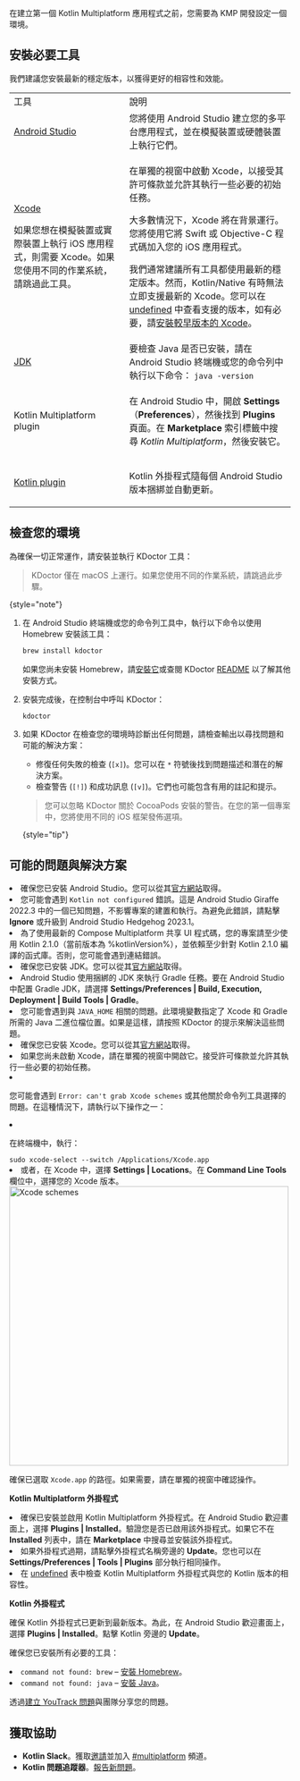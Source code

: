 [//]: # (title: 設定環境)

在建立第一個 Kotlin Multiplatform 應用程式之前，您需要為 KMP 開發設定一個環境。

## 安裝必要工具

我們建議您安裝最新的穩定版本，以獲得更好的相容性和效能。

<table>
   
<tr>
<td>工具</td>
      <td>說明</td>
</tr>

    
<tr>
<td><a href="https://developer.android.com/studio">Android Studio</a></td>
        <td>您將使用 Android Studio 建立您的多平台應用程式，並在模擬裝置或硬體裝置上執行它們。</td>
</tr>

    
<tr>
<td>
          <p><a href="https://apps.apple.com/us/app/xcode/id497799835">Xcode</a></p>
          <p>如果您想在模擬裝置或實際裝置上執行 iOS 應用程式，則需要 Xcode。如果您使用不同的作業系統，請跳過此工具。</p>
        </td>
        <td>
          <p>在單獨的視窗中啟動 Xcode，以接受其許可條款並允許其執行一些必要的初始任務。</p>
          <p>大多數情況下，Xcode 將在背景運行。您將使用它將 Swift 或 Objective-C 程式碼加入您的 iOS 應用程式。</p>
            <note>
              <p>
                我們通常建議所有工具都使用最新的穩定版本。然而，Kotlin/Native 有時無法立即支援最新的 Xcode。您可以在 <a href="multiplatform-compatibility-guide.md#version-compatibility">undefined</a> 中查看支援的版本，如有必要，請<a href="https://developer.apple.com/download/all/?q=Xcode">安裝較早版本的 Xcode</a>。
              </p>
            </note>   
      </td>
</tr>

   
<tr>
<td><a href="https://www.oracle.com/java/technologies/javase-downloads.html">JDK</a></td>
        <td>要檢查 Java 是否已安裝，請在 Android Studio 終端機或您的命令列中執行以下命令： <code style="block"
            lang="bash">java -version</code></td>
</tr>

   
<tr>
<td><Links href="/kmp/multiplatform-plugin-releases" summary="undefined">Kotlin Multiplatform plugin</Links></td>
        <td><p>在 Android Studio 中，開啟 <strong>Settings</strong>（<strong>Preferences</strong>），然後找到 <strong>Plugins</strong> 頁面。在 <strong>Marketplace</strong> 索引標籤中搜尋 <i>Kotlin Multiplatform</i>，然後安裝它。</p>
</td>
</tr>

   
<tr>
<td><a href="https://kotlinlang.org/docs/releases.html#update-to-a-new-release">Kotlin plugin</a></td>
        <td>
            <p>Kotlin 外掛程式隨每個 Android Studio 版本捆綁並自動更新。</p>
        </td>
</tr>

</table>

## 檢查您的環境

為確保一切正常運作，請安裝並執行 KDoctor 工具：

> KDoctor 僅在 macOS 上運行。如果您使用不同的作業系統，請跳過此步驟。
>
{style="note"}

1. 在 Android Studio 終端機或您的命令列工具中，執行以下命令以使用 Homebrew 安裝該工具：

    ```bash
    brew install kdoctor
    ```

   如果您尚未安裝 Homebrew，請[安裝它](https://brew.sh/)或查閱 KDoctor [README](https://github.com/Kotlin/kdoctor#installation) 以了解其他安裝方式。
2. 安裝完成後，在控制台中呼叫 KDoctor： 

    ```bash
    kdoctor
    ```

3. 如果 KDoctor 在檢查您的環境時診斷出任何問題，請檢查輸出以尋找問題和可能的解決方案：

   * 修復任何失敗的檢查 (`[x]`)。您可以在 `*` 符號後找到問題描述和潛在的解決方案。
   * 檢查警告 (`[!]`) 和成功訊息 (`[v]`)。它們也可能包含有用的註記和提示。
   
   > 您可以忽略 KDoctor 關於 CocoaPods 安裝的警告。在您的第一個專案中，您將使用不同的 iOS 框架發佈選項。
   >
   {style="tip"}

## 可能的問題與解決方案

<deflist collapsible="true">
   <def title="Kotlin 和 Android Studio">
      <list>
         <li>確保您已安裝 Android Studio。您可以從其<a href="https://developer.android.com/studio">官方網站</a>取得。</li>
         <li>您可能會遇到 <code>Kotlin not configured</code> 錯誤。這是 Android Studio Giraffe 2022.3 中的一個已知問題，不影響專案的建置和執行。為避免此錯誤，請點擊 <strong>Ignore</strong> 或升級到 Android Studio Hedgehog 2023.1。</li>
         <li>為了使用最新的 Compose Multiplatform 共享 UI 程式碼，您的專案請至少使用 Kotlin 2.1.0（當前版本為 %kotlinVersion%），並依賴至少針對 Kotlin 2.1.0 編譯的函式庫。否則，您可能會遇到連結錯誤。
         </li>
      </list>
   </def>
   <def title="Java 和 JDK">
         <list>
           <li>確保您已安裝 JDK。您可以從其<a href="https://www.oracle.com/java/technologies/javase-downloads.html">官方網站</a>取得。</li>
           <li>Android Studio 使用捆綁的 JDK 來執行 Gradle 任務。要在 Android Studio 中配置 Gradle JDK，請選擇 <strong>Settings/Preferences | Build, Execution, Deployment | Build Tools | Gradle</strong>。</li>
           <li>您可能會遇到與 <code>JAVA_HOME</code> 相關的問題。此環境變數指定了 Xcode 和 Gradle 所需的 Java 二進位檔位置。如果是這樣，請按照 KDoctor 的提示來解決這些問題。</li>
         </list>
   </def>
   <def title="Xcode">
      <list>
         <li>確保您已安裝 Xcode。您可以從其<a href="https://developer.apple.com/xcode/">官方網站</a>取得。</li>
         <li>如果您尚未啟動 Xcode，請在單獨的視窗中開啟它。接受許可條款並允許其執行一些必要的初始任務。</li>
         <li><p>您可能會遇到 <code>Error: can't grab Xcode schemes</code> 或其他關於命令列工具選擇的問題。在這種情況下，請執行以下操作之一：</p>
             <list>
               <li><p>在終端機中，執行：</p>
                   <code style="block"
                         lang="bash">sudo xcode-select --switch /Applications/Xcode.app</code>
               </li>
               <li>或者，在 Xcode 中，選擇 <strong>Settings | Locations</strong>。在 <strong>Command Line Tools</strong> 欄位中，選擇您的 Xcode 版本。
                   <img src="xcode-schemes.png" alt="Xcode schemes" width="500"/>
                   <p>確保已選取 <code>Xcode.app</code> 的路徑。如果需要，請在單獨的視窗中確認操作。</p>
               </li>
             </list>
         </li>
      </list>
   </def>
   <def title="Kotlin 外掛程式">
         <snippet>
            <p><strong>Kotlin Multiplatform 外掛程式</strong></p>
               <list>
                  <li>確保已安裝並啟用 Kotlin Multiplatform 外掛程式。在 Android Studio 歡迎畫面上，選擇 <strong>Plugins | Installed</strong>。驗證您是否已啟用該外掛程式。如果它不在 <strong>Installed</strong> 列表中，請在 <strong>Marketplace</strong> 中搜尋並安裝該外掛程式。</li>
                  <li>如果外掛程式過期，請點擊外掛程式名稱旁邊的 <strong>Update</strong>。您也可以在 <strong>Settings/Preferences | Tools | Plugins</strong> 部分執行相同操作。</li>
                  <li>在 <a href="multiplatform-plugin-releases.md#release-details">undefined</a> 表中檢查 Kotlin Multiplatform 外掛程式與您的 Kotlin 版本的相容性。</li>
               </list>
         </snippet>
         <snippet>
            <p><strong>Kotlin 外掛程式</strong></p>
            <p>確保 Kotlin 外掛程式已更新到最新版本。為此，在 Android Studio 歡迎畫面上，選擇 <strong>Plugins | Installed</strong>。點擊 Kotlin 旁邊的 <strong>Update</strong>。</p>
         </snippet>
   </def>
   <def title="命令列">
            <p>確保您已安裝所有必要的工具：</p>
            <list>
              <li><code>command not found: brew</code> – <a href="https://brew.sh/">安裝 Homebrew</a>。</li>
              <li><code>command not found: java</code> – <a href="https://www.oracle.com/java/technologies/javase-downloads.html">安裝 Java</a>。</li>
           </list>
    </def>
   <def title="仍然遇到問題？">
            <p>透過<a href="https://kotl.in/issue">建立 YouTrack 問題</a>與團隊分享您的問題。</p>
   </def>
</deflist>

## 獲取協助

*   **Kotlin Slack**。獲取[邀請](https://surveys.jetbrains.com/s3/kotlin-slack-sign-up)並加入 [#multiplatform](https://kotlinlang.slack.com/archives/C3PQML5NU) 頻道。
*   **Kotlin 問題追蹤器**。[報告新問題](https://youtrack.jetbrains.com/newIssue?project=KT)。